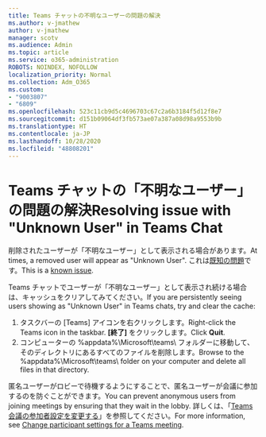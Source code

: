 ```yaml
---
title: Teams チャットの不明なユーザーの問題の解決
ms.author: v-jmathew
author: v-jmathew
manager: scotv
ms.audience: Admin
ms.topic: article
ms.service: o365-administration
ROBOTS: NOINDEX, NOFOLLOW
localization_priority: Normal
ms.collection: Adm_O365
ms.custom:
- "9003807"
- "6809"
ms.openlocfilehash: 523c11cb9d5c4696703c67c2a6b3184f5d12f8e7
ms.sourcegitcommit: d151b09064df3fb573ae07a387a08d98a9553b9b
ms.translationtype: HT
ms.contentlocale: ja-JP
ms.lasthandoff: 10/28/2020
ms.locfileid: "48808201"
---
```

# <a name="resolving-issue-with-unknown-user-in-teams-chat"></a><span data-ttu-id="00a4e-102">Teams チャットの「不明なユーザー」の問題の解決</span><span class="sxs-lookup"><span data-stu-id="00a4e-102">Resolving issue with "Unknown User" in Teams Chat</span></span>

<span data-ttu-id="00a4e-103">削除されたユーザーが「不明なユーザー」として表示される場合があります。</span><span class="sxs-lookup"><span data-stu-id="00a4e-103">At times, a removed user will appear as "Unknown User".</span></span> <span data-ttu-id="00a4e-104">これは[既知の問題](https://docs.microsoft.com/microsoftteams/troubleshoot/known-issues/removed-user-appears-as-unknown)です。</span><span class="sxs-lookup"><span data-stu-id="00a4e-104">This is a [known issue](https://docs.microsoft.com/microsoftteams/troubleshoot/known-issues/removed-user-appears-as-unknown).</span></span>

<span data-ttu-id="00a4e-105">Teams チャットでユーザーが「不明なユーザー」として表示され続ける場合は、キャッシュをクリアしてみてください。</span><span class="sxs-lookup"><span data-stu-id="00a4e-105">If you are persistently seeing users showing as "Unknown User" in Teams chats, try and clear the cache:</span></span>

1.  <span data-ttu-id="00a4e-106">タスクバーの [Teams] アイコンを右クリックします。</span><span class="sxs-lookup"><span data-stu-id="00a4e-106">Right-click the Teams icon in the taskbar.</span></span> <span data-ttu-id="00a4e-107">**[終了]** をクリックします。</span><span class="sxs-lookup"><span data-stu-id="00a4e-107">Click  **Quit**.</span></span>
2.  <span data-ttu-id="00a4e-108">コンピューターの %appdata%\Microsoft\teams\ フォルダーに移動して、そのディレクトリにあるすべてのファイルを削除します。</span><span class="sxs-lookup"><span data-stu-id="00a4e-108">Browse to the %appdata%\Microsoft\teams\ folder on your computer and delete all files in that directory.</span></span>

<span data-ttu-id="00a4e-109">匿名ユーザーがロビーで待機するようにすることで、匿名ユーザーが会議に参加するのを防ぐことができます。</span><span class="sxs-lookup"><span data-stu-id="00a4e-109">You can prevent anonymous users from joining meetings by ensuring that they wait in the lobby.</span></span> <span data-ttu-id="00a4e-110">詳しくは、「[Teams 会議の参加者設定を変更する](https://support.microsoft.com/office/change-participant-settings-for-a-teams-meeting-53261366-dbd5-45f9-aae9-a70e6354f88e)」を参照してください。</span><span class="sxs-lookup"><span data-stu-id="00a4e-110">For more information, see [Change participant settings for a Teams meeting](https://support.microsoft.com/office/change-participant-settings-for-a-teams-meeting-53261366-dbd5-45f9-aae9-a70e6354f88e).</span></span>
